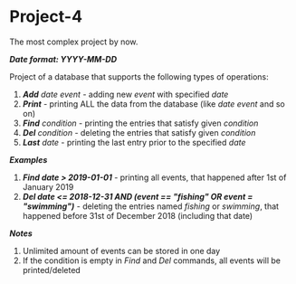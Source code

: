 # Project-4
The most complex project by now. 

***Date format: YYYY-MM-DD***

Project of a database that supports the following types of operations:
1) ***Add*** *date event* - adding new *event* with specified *date*
2) ***Print*** - printing ALL the data from the database (like *date event* and so on)
3) ***Find*** *condition* - printing the entries that satisfy given *condition*
4) ***Del*** *condition* - deleting the entries that satisfy given *condition*
5) ***Last*** *date* - printing the last entry prior to the specified *date*

***Examples***
1) ***Find date > 2019-01-01*** - printing all events, that happened after 1st of January 2019
2) ***Del date <= 2018-12-31 AND (event == "fishing" OR event = "swimming")*** - deleting the entries named *fishing* or *swimming*, that happened before 31st of December 2018 (including that date) 

***Notes***
1) Unlimited amount of events can be stored in one day
2) If the condition is empty in *Find* and *Del* commands, all events will be printed/deleted
